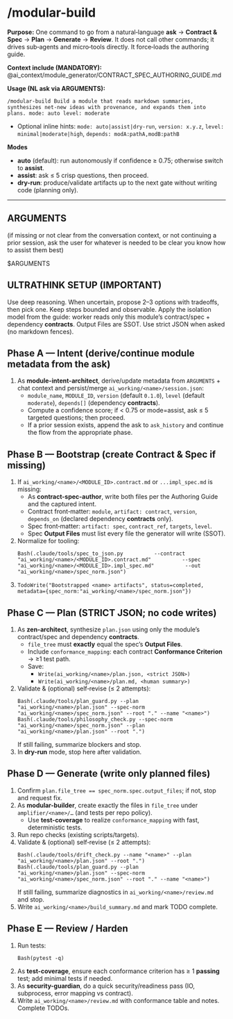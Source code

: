 # /modular-build

**Purpose:** One command to go from a natural‑language **ask** → **Contract & Spec** → **Plan** → **Generate** → **Review**.
It does not call other commands; it drives sub‑agents and micro‑tools directly. It force‑loads the authoring guide.

**Context include (MANDATORY):**
@ai_context/module_generator/CONTRACT_SPEC_AUTHORING_GUIDE.md

**Usage (NL ask via ARGUMENTS):**

```
/modular-build Build a module that reads markdown summaries, synthesizes net-new ideas with provenance, and expands them into plans. mode: auto level: moderate
```

- Optional inline hints: `mode: auto|assist|dry-run`, `version: x.y.z`, `level: minimal|moderate|high`, `depends: modA:pathA,modB:pathB`

**Modes**

- **auto** (default): run autonomously if confidence ≥ 0.75; otherwise switch to **assist**.
- **assist**: ask ≤ 5 crisp questions, then proceed.
- **dry-run**: produce/validate artifacts up to the next gate without writing code (planning only).

---

## ARGUMENTS

(if missing or not clear from the conversation context, or not continuing a prior session, ask the user for whatever is needed to be clear you know how to assist them best)

<ARGUMENTS>
$ARGUMENTS
</ARGUMENTS>

## ULTRATHINK SETUP (IMPORTANT)

Use deep reasoning. When uncertain, propose 2–3 options with tradeoffs, then pick one. Keep steps bounded and observable.
Apply the isolation model from the guide: worker reads only this module’s contract/spec + dependency **contracts**. Output Files are SSOT.
Use strict JSON when asked (no markdown fences).

## Phase A — Intent (derive/continue module metadata from the ask)

1. As **module-intent-architect**, derive/update metadata from `ARGUMENTS` + chat context and persist/merge `ai_working/<name>/session.json`:
   - `module_name`, `MODULE_ID`, `version` (default `0.1.0`), `level` (default `moderate`), `depends[]` (dependency **contracts**).
   - Compute a confidence score; if < 0.75 or mode=assist, ask ≤ 5 targeted questions; then proceed.
   - If a prior session exists, append the ask to `ask_history` and continue the flow from the appropriate phase.

## Phase B — Bootstrap (create Contract & Spec if missing)

1. If `ai_working/<name>/<MODULE_ID>.contract.md` or `...impl_spec.md` is missing:
   - As **contract-spec-author**, write both files per the Authoring Guide and the captured intent.
   - Contract front‑matter: `module`, `artifact: contract`, `version`, `depends_on` (declared dependency **contracts** only).
   - Spec front‑matter: `artifact: spec`, `contract_ref`, `targets`, `level`.
   - Spec **Output Files** must list every file the generator will write (SSOT).
2. Normalize for tooling:
   ```
   Bash(.claude/tools/spec_to_json.py          --contract "ai_working/<name>/<MODULE_ID>.contract.md"          --spec     "ai_working/<name>/<MODULE_ID>.impl_spec.md"          --out      "ai_working/<name>/spec_norm.json")
   ```
3. `TodoWrite("Bootstrapped <name> artifacts", status=completed, metadata={spec_norm:"ai_working/<name>/spec_norm.json"})`

## Phase C — Plan (STRICT JSON; no code writes)

1. As **zen-architect**, synthesize `plan.json` using only the module’s contract/spec and dependency **contracts**.
   - `file_tree` must **exactly** equal the spec’s **Output Files**.
   - Include `conformance_mapping`: each contract **Conformance Criterion** → ≥1 test path.
   - Save:
     - `Write(ai_working/<name>/plan.json, <strict JSON>)`
     - `Write(ai_working/<name>/plan.md, <human summary>)`
2. Validate & (optional) self‑revise (≤ 2 attempts):
   ```
   Bash(.claude/tools/plan_guard.py --plan "ai_working/<name>/plan.json" --spec-norm "ai_working/<name>/spec_norm.json" --root "." --name "<name>")
   Bash(.claude/tools/philosophy_check.py --spec-norm "ai_working/<name>/spec_norm.json" --plan "ai_working/<name>/plan.json" --root ".")
   ```
   If still failing, summarize blockers and stop.
3. In **dry-run** mode, stop here after validation.

## Phase D — Generate (write only planned files)

1. Confirm `plan.file_tree == spec_norm.spec.output_files`; if not, stop and request fix.
2. As **modular-builder**, create exactly the files in `file_tree` under `amplifier/<name>/…` (and tests per repo policy).
   - Use **test-coverage** to realize `conformance_mapping` with fast, deterministic tests.
3. Run repo checks (existing scripts/targets).
4. Validate & (optional) self‑revise (≤ 2 attempts):
   ```
   Bash(.claude/tools/drift_check.py --name "<name>" --plan "ai_working/<name>/plan.json" --root ".")
   Bash(.claude/tools/plan_guard.py --plan "ai_working/<name>/plan.json" --spec-norm "ai_working/<name>/spec_norm.json" --root "." --name "<name>")
   ```
   If still failing, summarize diagnostics in `ai_working/<name>/review.md` and stop.
5. Write `ai_working/<name>/build_summary.md` and mark TODO complete.

## Phase E — Review / Harden

1. Run tests:
   ```
   Bash(pytest -q)
   ```
2. As **test-coverage**, ensure each conformance criterion has ≥ 1 **passing** test; add minimal tests if needed.
3. As **security-guardian**, do a quick security/readiness pass (IO, subprocess, error mapping vs contract).
4. Write `ai_working/<name>/review.md` with conformance table and notes. Complete TODOs.
